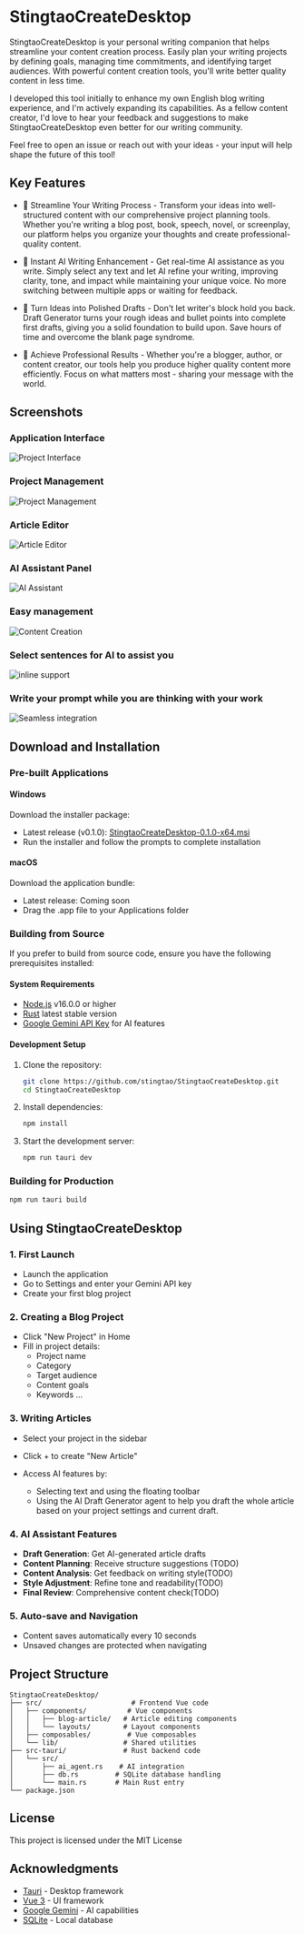 # StingtaoCreateDesktop

StingtaoCreateDesktop is your personal writing companion that helps streamline your content creation process. Easily plan your writing projects by defining goals, managing time commitments, and identifying target audiences. With powerful content creation tools, you'll write better quality content in less time.

I developed this tool initially to enhance my own English blog writing experience, and I'm actively expanding its capabilities. As a fellow content creator, I'd love to hear your feedback and suggestions to make StingtaoCreateDesktop even better for our writing community.

Feel free to open an issue or reach out with your ideas - your input will help shape the future of this tool!


## Key Features

- 🤖 Streamline Your Writing Process - Transform your ideas into well-structured content with our comprehensive project planning tools. Whether you're writing a blog post, book, speech, novel, or screenplay, our platform helps you organize your thoughts and create professional-quality content.

- 📝 Instant AI Writing Enhancement - Get real-time AI assistance as you write. Simply select any text and let AI refine your writing, improving clarity, tone, and impact while maintaining your unique voice. No more switching between multiple apps or waiting for feedback.

- 💾 Turn Ideas into Polished Drafts - Don't let writer's block hold you back.  Draft Generator turns your rough ideas and bullet points into complete first drafts, giving you a solid foundation to build upon. Save hours of time and overcome the blank page syndrome.

- 🎯 Achieve Professional Results - Whether you're a blogger, author, or content creator, our tools help you produce higher quality content more efficiently. Focus on what matters most - sharing your message with the world.

## Screenshots

### Application Interface
![Project Interface](screenshots/Screenshot%202025-04-17%20at%202.27.55%E2%80%AFAM.png)

### Project Management
![Project Management](screenshots/Screenshot%202025-04-17%20at%202.28.25%E2%80%AFAM.png)

### Article Editor
![Article Editor](screenshots/Screenshot%202025-04-17%20at%202.29.42%E2%80%AFAM.png)

### AI Assistant Panel
![AI Assistant](screenshots/Screenshot%202025-04-17%20at%202.30.14%E2%80%AFAM.png)

### Easy management
![Content Creation](screenshots/Screenshot%202025-04-17%20at%202.31.12%E2%80%AFAM.png)

### Select sentences for AI to assist you
![inline support](screenshots/Screenshot%202025-04-17%20at%202.33.39%E2%80%AFAM.png)

### Write your prompt while you are thinking with your work
![Seamless integration](screenshots/Screenshot%202025-04-17%20at%202.33.52%E2%80%AFAM.png)

## Download and Installation

### Pre-built Applications

#### Windows
Download the installer package:
- Latest release (v0.1.0): [StingtaoCreateDesktop-0.1.0-x64.msi](src-tauri/target/release/bundle/msi/stin0.1.0_x64_en-US.msi)
- Run the installer and follow the prompts to complete installation

#### macOS
Download the application bundle:
- Latest release: Coming soon
- Drag the .app file to your Applications folder

### Building from Source

If you prefer to build from source code, ensure you have the following prerequisites installed:

#### System Requirements
- [Node.js](https://nodejs.org/) v16.0.0 or higher
- [Rust](https://www.rust-lang.org/tools/install) latest stable version
- [Google Gemini API Key](https://deepmind.google/technologies/gemini/) for AI features

#### Development Setup

1. Clone the repository:
   ```bash
   git clone https://github.com/stingtao/StingtaoCreateDesktop.git
   cd StingtaoCreateDesktop
   ```

2. Install dependencies:
   ```bash
   npm install
   ```


4. Start the development server:
   ```bash
   npm run tauri dev
   ```

### Building for Production

```bash
npm run tauri build
```

## Using StingtaoCreateDesktop

### 1. First Launch
- Launch the application
- Go to Settings and enter your Gemini API key
- Create your first blog project

### 2. Creating a Blog Project
- Click "New Project" in Home
- Fill in project details:
  - Project name
  - Category
  - Target audience
  - Content goals
  - Keywords
  ...

### 3. Writing Articles
- Select your project in the sidebar
- Click + to create "New Article"

- Access AI features by:
  - Selecting text and using the floating toolbar
  - Using the AI Draft Generator agent to help you draft the whole article based on your project settings and current draft.

### 4. AI Assistant Features
- **Draft Generation**: Get AI-generated article drafts
- **Content Planning**: Receive structure suggestions (TODO)
- **Content Analysis**: Get feedback on writing style(TODO)
- **Style Adjustment**: Refine tone and readability(TODO)
- **Final Review**: Comprehensive content check(TODO)

### 5. Auto-save and Navigation
- Content saves automatically every 10 seconds
- Unsaved changes are protected when navigating


## Project Structure

```
StingtaoCreateDesktop/
├── src/                      # Frontend Vue code
│   ├── components/          # Vue components
│   │   ├── blog-article/   # Article editing components
│   │   └── layouts/        # Layout components
│   ├── composables/         # Vue composables
│   └── lib/                # Shared utilities
├── src-tauri/              # Rust backend code
│   └── src/
│       ├── ai_agent.rs    # AI integration
│       ├── db.rs         # SQLite database handling
│       └── main.rs       # Main Rust entry
└── package.json
```



## License

This project is licensed under the MIT License 

## Acknowledgments

- [Tauri](https://tauri.app/) - Desktop framework
- [Vue 3](https://vuejs.org/) - UI framework
- [Google Gemini](https://deepmind.google/technologies/gemini/) - AI capabilities
- [SQLite](https://www.sqlite.org/) - Local database
